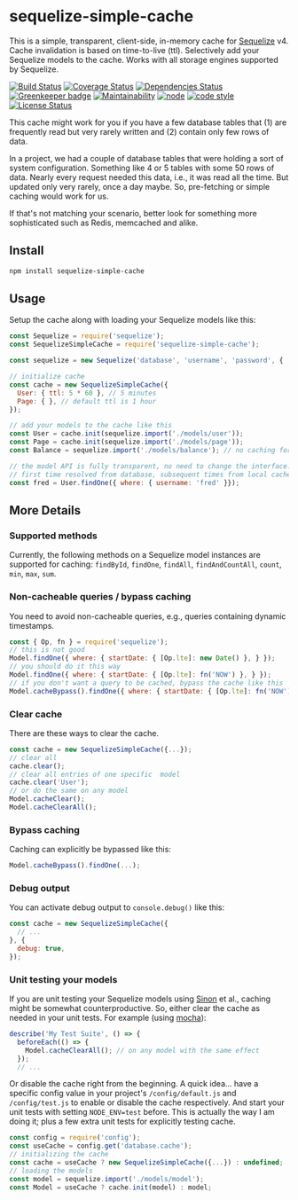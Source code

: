 # sequelize-simple-cache

This is a simple, transparent, client-side, in-memory cache for [Sequelize](https://github.com/sequelize/sequelize) v4.
Cache invalidation is based on time-to-live (ttl).
Selectively add your Sequelize models to the cache.
Works with all storage engines supported by Sequelize.

[![Build Status](https://travis-ci.org/frankthelen/sequelize-simple-cache.svg?branch=master)](https://travis-ci.org/frankthelen/sequelize-simple-cache)
[![Coverage Status](https://coveralls.io/repos/github/frankthelen/sequelize-simple-cache/badge.svg?branch=master)](https://coveralls.io/github/frankthelen/sequelize-simple-cache?branch=master)
[![Dependencies Status](https://david-dm.org/frankthelen/sequelize-simple-cache.svg)](https://david-dm.org/frankthelen/sequelize-simple-cache)
[![Greenkeeper badge](https://badges.greenkeeper.io/frankthelen/sequelize-simple-cache.svg)](https://greenkeeper.io/)
[![Maintainability](https://api.codeclimate.com/v1/badges/c8bdb1fc29ef12070cac/maintainability)](https://codeclimate.com/github/frankthelen/sequelize-simple-cache/maintainability)
[![node](https://img.shields.io/node/v/sequelize-simple-cache.svg)]()
[![code style](https://img.shields.io/badge/code_style-airbnb-brightgreen.svg)](https://github.com/airbnb/javascript)
[![License Status](http://img.shields.io/npm/l/sequelize-simple-cache.svg)]()

This cache might work for you if you have a few database tables that
(1) are frequently read but very rarely written and
(2) contain only few rows of data.

In a project, we had a couple of database tables that were holding a sort of system configuration.
Something like 4 or 5 tables with some 50 rows of data.
Nearly every request needed this data, i.e., it was read all the time.
But updated only very rarely, once a day maybe.
So, pre-fetching or simple caching would work for us.

If that's not matching your scenario,
better look for something more sophisticated such as Redis, memcached and alike.

## Install

```bash
npm install sequelize-simple-cache
```

## Usage

Setup the cache along with loading your Sequelize models like this:
```javascript
const Sequelize = require('sequelize');
const SequelizeSimpleCache = require('sequelize-simple-cache');

const sequelize = new Sequelize('database', 'username', 'password', { ... });

// initialize cache
const cache = new SequelizeSimpleCache({
  User: { ttl: 5 * 60 }, // 5 minutes
  Page: { }, // default ttl is 1 hour
});

// add your models to the cache like this
const User = cache.init(sequelize.import('./models/user'));
const Page = cache.init(sequelize.import('./models/page'));
const Balance = sequelize.import('./models/balance'); // no caching for this one

// the model API is fully transparent, no need to change the interface.
// first time resolved from database, subsequent times from local cache.
const fred = User.findOne({ where: { username: 'fred' }});
```

## More Details

### Supported methods

Currently, the following methods on a Sequelize model instances are supported for caching:
`findById`, `findOne`, `findAll`, `findAndCountAll`, `count`, `min`, `max`, `sum`.

### Non-cacheable queries / bypass caching

You need to avoid non-cacheable queries, e.g., queries containing dynamic timestamps.
```javascript
const { Op, fn } = require('sequelize');
// this is not good
Model.findOne({ where: { startDate: { [Op.lte]: new Date() }, } });
// you should do it this way
Model.findOne({ where: { startDate: { [Op.lte]: fn('NOW') }, } });
// if you don't want a query to be cached, bypass the cache like this
Model.cacheBypass().findOne({ where: { startDate: { [Op.lte]: fn('NOW') }, } });
```

### Clear cache

There are these ways to clear the cache.
```javascript
const cache = new SequelizeSimpleCache({...});
// clear all
cache.clear();
// clear all entries of one specific  model
cache.clear('User');
// or do the same on any model
Model.cacheClear();
Model.cacheClearAll();
```

### Bypass caching

Caching can explicitly be bypassed like this:
```javascript
Model.cacheBypass().findOne(...);
```

### Debug output

You can activate debug output to `console.debug()` like this:
```javascript
const cache = new SequelizeSimpleCache({
  // ...
}, {
  debug: true,
});
```

### Unit testing your models

If you are unit testing your Sequelize models using [Sinon](https://sinonjs.org/) et al.,
caching might be somewhat counterproductive.
So, either clear the cache as needed in your unit tests. For example (using [mocha](https://mochajs.org/)):
```javascript
describe('My Test Suite', () => {
  beforeEach(() => {
    Model.cacheClearAll(); // on any model with the same effect
  });
  // ...
```

Or disable the cache right from the beginning.
A quick idea... have a specific config value in your project's `/config/default.js`
and `/config/test.js` to enable or disable the cache respectively.
And start your unit tests with setting `NODE_ENV=test` before.
This is actually the way I am doing it; plus a few extra unit tests for explicitly testing cache.
```javascript
const config = require('config');
const useCache = config.get('database.cache');
// initializing the cache
const cache = useCache ? new SequelizeSimpleCache({...}) : undefined;
// loading the models
const model = sequelize.import('./models/model');
const Model = useCache ? cache.init(model) : model;
```
